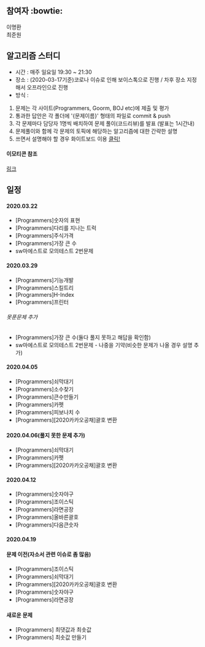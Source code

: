 ## 참여자 :bowtie:
이명환<br>
최준원
## 알고리즘 스터디

 - 시간 : 매주 일요일 19:30 ~ 21:30
 - 장소 : (2020-03-17기준)코로나 이슈로 인해 보이스톡으로 진행 / 차후 장소 지정해서 오프라인으로 진행
 - 방식 :

 1. 문제는 각 사이트(Programmers, Goorm, BOJ etc)에 제출 및 평가
 2. 통과한 답안은 각 폴더에 '{문제이름}' 형태의 파일로 commit & push
 3. 각 문제마다 담당자 1명씩 배치하여 문제 풀이(코드리뷰)를 발표 (발표는 1시간내)
 4. 문제풀이와 함께 각 문제의 토픽에 해당하는 알고리즘에 대한 간략한 설명
 5. 쓰면서 설명해야 할 경우 화이트보드 이용 [클릭!](https://witeboard.com/)

#### 이모티콘 참조
[링크](https://www.webfx.com/tools/emoji-cheat-sheet/)
## 일정
#### 2020.03.22
- [Programmers]숫자의 표현
- [Programmers]다리를 지나는 트럭
- [Programmers]주식가격
- [Programmers]가장 큰 수
- sw마에스트로 모의테스트 2번문제

#### 2020.03.29
- [Programmers]기능개발
- [Programmers]스킬트리
- [Programmers]H-Index
- [Programmers]프린터
###### 못푼문제 추가
- [Programmers]가장 큰 수(둘다 풀지 못하고 해답을 확인함)
- sw마에스트로 모의테스트 2번문제 - 나중을 기약(비슷한 문제가 나올 경우 설명 추가)

#### 2020.04.05
- [Programmers]쇠막대기
- [Programmers]소수찾기
- [Programmers]큰수만들기
- [Programmers]카펫
- [Programmers]피보나치 수
- [Programmers][2020카카오공채]괄호 변환

#### 2020.04.06(풀지 못한 문제 추가)
- [Programmers]쇠막대기
- [Programmers]카펫
- [Programmers][2020카카오공채]괄호 변환

#### 2020.04.12
- [Programmers]숫자야구
- [Programmers]조이스틱
- [Programmers]라면공장
- [Programmers]올바른괄호
- [Programmers]다음큰숫자

#### 2020.04.19
#### 문제 이전(자소서 관련 이슈로 좀 많음)
- [Programmers]조이스틱
- [Programmers]쇠막대기
- [Programmers][2020카카오공채]괄호 변환
- [Programmers]숫자야구
- [Programmers]라면공장
#### 새로운 문제
- [Programmers] 최댓값과 최솟값
- [Programmers] 최솟값 만들기
